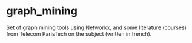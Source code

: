 # graph_mining
Set of graph mining tools using Networkx, and some literature (courses) from Telecom ParisTech on the subject (written in french).
